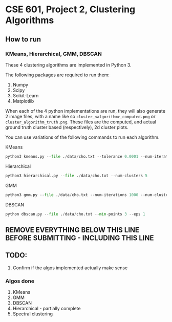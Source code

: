 # CSE 601, Project 2, Clustering Algorithms

## How to run

### KMeans, Hierarchical, GMM, DBSCAN
These 4 clustering algorithms are implemented in Python 3.

The following packages are required to run them:

1. Numpy
2. Scipy
3. Scikit-Learn
4. Matplotlib

When each of the 4 python implementations are run, they will also generate 2 image files, with a name like so `cluster_<algorithm>_computed.png` or `cluster_algorithm_truth.png`. These files are the computed, and actual ground truth cluster based (respectively), 2d cluster plots.

You can use variations of the following commands to run each algorithm.

KMeans
```python
python3 kmeans.py --file ./data/cho.txt --tolerance 0.0001 --num-iterations 1000 --num-clusters 5
```

Hierarchical
```python
python3 hierarchical.py --file ./data/cho.txt --num-clusters 5
```

GMM
```python
python3 gmm.py --file ./data/cho.txt --num-iterations 1000 --num-clusters 5 --tolerance 0.0001
```

DBSCAN
```python
python dbscan.py --file ./data/cho.txt --min-points 3 --eps 1
```

## REMOVE EVERYTHING BELOW THIS LINE BEFORE SUBMITTING - INCLUDING THIS LINE
## TODO:
1. Confirm if the algos implemented actually make sense


### Algos done
1. KMeans
2. GMM
3. DBSCAN
4. Hierarchical - partially complete
5. Spectral clustering

